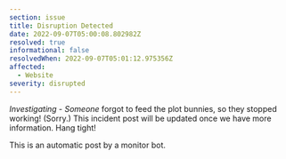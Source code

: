 ```yaml
---
section: issue
title: Disruption Detected
date: 2022-09-07T05:00:08.802982Z
resolved: true
informational: false
resolvedWhen: 2022-09-07T05:01:12.975356Z
affected:
  - Website
severity: disrupted
---
```

*Investigating* - _Someone_ forgot to feed the plot bunnies, so they stopped working! (Sorry.) This incident post will be updated once we have more information. Hang tight!

This is an automatic post by a monitor bot.
        